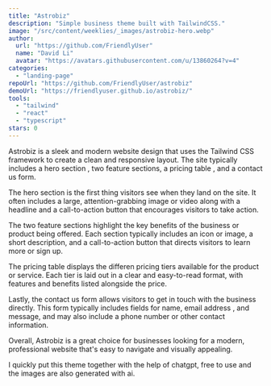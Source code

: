 ```yaml
---
title: "Astrobiz"
description: "Simple business theme built with TailwindCSS."
image: "/src/content/weeklies/_images/astrobiz-hero.webp"
author:
  url: "https://github.com/FriendlyUser"
  name: "David Li"
  avatar: "https://avatars.githubusercontent.com/u/13860264?v=4"
categories:
  - "landing-page"
repoUrl: "https://github.com/FriendlyUser/astrobiz"
demoUrl: "https://friendlyuser.github.io/astrobiz/"
tools:
  - "tailwind"
  - "react"
  - "typescript"
stars: 0
---
```


<p>
  Astrobiz is a sleek and modern website design that uses the Tailwind CSS framework to create a
  clean and responsive layout. The site typically includes a hero section , two feature sections, a
  pricing table , and a contact us form.
</p>
<p>
  The hero section is the first thing visitors see when they land on the site. It often includes a
  large, attention-grabbing image or video along with a headline and a call-to-action button that
  encourages visitors to take action.
</p>
<p>
  The two feature sections highlight the key benefits of the business or product being offered. Each
  section typically includes an icon or image, a short description, and a call-to-action button that
  directs visitors to learn more or sign up.
</p>
<p>
  The pricing table displays the differen pricing tiers available for the product or service. Each
  tier is laid out in a clear and easy-to-read format, with features and benefits listed alongside
  the price.
</p>
<p>
  Lastly, the contact us form allows visitors to get in touch with the business directly. This form
  typically includes fields for name, email address , and message, and may also include a phone
  number or other contact information.
</p>
<p>
  Overall, Astrobiz is a great choice for businesses looking for a modern, professional website
  that's easy to navigate and visually appealing.
</p>
<p>
  I quickly put this theme together with the help of chatgpt, free to use and the images are also
  generated with ai.
</p>
